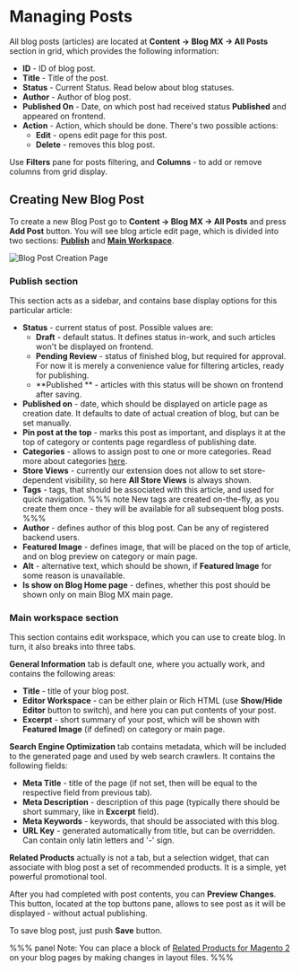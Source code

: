# Managing Posts

All blog posts (articles) are located at **Content -> Blog MX -> All Posts** section in grid, which provides the following information:
* **ID** - ID of blog post.
* **Title** - Title of the post.
* **Status** - Current Status. Read below about blog statuses.
* **Author** - Author of blog post.
* **Published On** - Date, on which post had received status **Published** and appeared on frontend.
* **Action** - Action, which should be done. There's two possible actions:
    * **Edit** - opens edit page for this post.
    * **Delete** - removes this blog post.

Use **Filters** pane for posts filtering, and **Columns** - to add or remove columns from grid display.

## Creating New Blog Post

To create a new Blog Post go to **Content -> Blog MX -> All Posts** and press **Add Post** button. You will see blog article edit page, which is divided into two sections: [**Publish**](/guide/posts#publish) and [**Main Workspace**](/guide/posts#main).

![Blog Post Creation Page](/images/posts-create-new.png)

<a name="publish"></a>
### Publish section

This section acts as a sidebar, and contains base display options for this particular article:
* **Status** - current status of post. Possible values are:
    * **Draft** - default status. It defines status in-work, and such articles won't be displayed on frontend.
    * **Pending Review** - status of finished blog, but required for approval. For now it is merely a convenience value for filtering articles, ready for publishing.
    * **Published ** - articles with this status will be shown on frontend after saving.
* **Published on** - date, which should be displayed on article page as creation date. It defaults to date of actual creation of blog, but can be set manually.
* **Pin post at the top** - marks this post as important, and displays it at the top of category or contents page regardless of publishing date.
* **Categories** - allows to assign post to one or more categories. Read more about categories [here](/guide/categories).
* **Store Views** - currently our extension does not allow to set store-dependent visibility, so here **All Store Views** is always shown.
* **Tags** - tags, that should be associated with this article, and used for quick navigation.
    %%% note
     New tags are created on-the-fly, as you create them once - they will be available for all subsequent blog posts.
    %%%
* **Author** - defines author of this blog post. Can be any of registered backend users.
* **Featured Image** - defines image, that will be placed on the top of article, and on blog preview on category or main page.
* **Alt** - alternative text, which should be shown, if **Featured Image** for some reason is unavailable.
* **Is show on Blog Home page** - defines, whether this post should be shown only on main Blog MX main page.

<a name="main"></a>
### Main workspace section

This section contains edit workspace, which you can use to create blog. In turn, it also breaks into three tabs.

**General Information** tab is default one, where you actually work, and contains the following areas:
* **Title** - title of your blog post.
* **Editor Workspace** - can be either plain or Rich HTML (use **Show/Hide Editor** button to switch), and here you can put contents of your post.
* **Excerpt** - short summary of your post, which will be shown with **Featured Image** (if defined) on category or main page.

**Search Engine Optimization** tab contains metadata, which will be included to the generated page and used by web search crawlers. It contains the following fields:
* **Meta Title** - title of the page (if not set, then will be equal to the respective field from previous tab).
* **Meta Description** - description of this page (typically there should be short summary, like in **Excerpt** field).
* **Meta Keywords** - keywords, that should be associated with this blog.
* **URL Key** - generated automatically from title, but can be overridden. Can contain only latin letters and '-' sign.

**Related Products** actually is not a tab, but a selection widget, that can associate with blog post a set of recommended products. It is a simple, yet powerful promotional tool.

After you had completed with post contents, you can **Preview Changes**. This button, located at the top buttons pane, allows to see post as it will be displayed - without actual publishing.

To save blog post, just push **Save** button.

%%% panel
Note: You can place a block of [Related Products for Magento 2](https://mirasvit.com/magento-2-automatic-related-products.html) on your blog pages by making changes in layout files.
%%%

